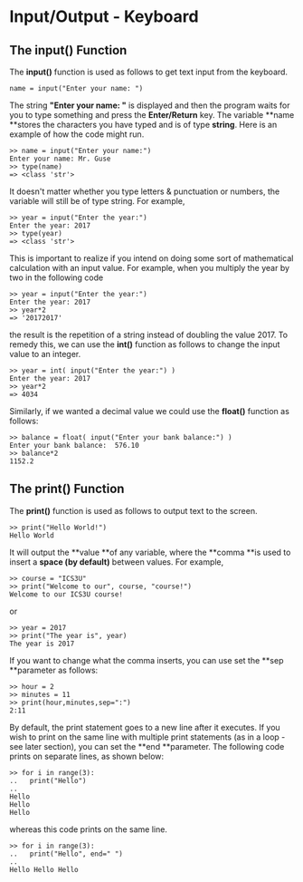 # Input/Output - Keyboard

## The input\(\) Function

The **input\(\)** function is used as follows to get text input from the keyboard.

```
name = input("Enter your name: ")
```

The string **"Enter your name: "** is displayed and then the program waits for you to type something and press the **Enter/Return** key.  The variable **name **stores the characters you have typed and is of type **string**.  Here is an example of how the code might run.

```
>> name = input("Enter your name:")
Enter your name: Mr. Guse
>> type(name)
=> <class 'str'>
```

It doesn't matter whether you type letters & punctuation or numbers, the variable will still be of type string. For example,

```
>> year = input("Enter the year:")
Enter the year: 2017
>> type(year)
=> <class 'str'>
```

This is important to realize if you intend on doing some sort of mathematical calculation with an input value.  For example, when you multiply the year by two in the following code

```
>> year = input("Enter the year:")
Enter the year: 2017
>> year*2
=> '20172017'
```

the result is the repetition of a string instead of doubling the value 2017.  To remedy this, we can use the **int\(\)** function as follows to change the input value to an integer.

```
>> year = int( input("Enter the year:") )
Enter the year: 2017
>> year*2
=> 4034
```

Similarly, if we wanted a decimal value we could use the **float\(\)** function as follows:

```
>> balance = float( input("Enter your bank balance:") )
Enter your bank balance:  576.10
>> balance*2
1152.2
```

## The print\(\) Function

The **print\(\)** function is used as follows to output text to the screen.

```
>> print("Hello World!")
Hello World
```

It will output the **value **of any variable, where the **comma **is used to insert a **space \(by default\)** between values.  For example,

```
>> course = "ICS3U"
>> print("Welcome to our", course, "course!")
Welcome to our ICS3U course!
```

or

```
>> year = 2017
>> print("The year is", year)
The year is 2017
```

If you want to change what the comma inserts, you can use set the **sep **parameter as follows:

```
>> hour = 2
>> minutes = 11
>> print(hour,minutes,sep=":")
2:11
```

By default, the print statement goes to a new line after it executes.  If you wish to print on the same line with multiple print statements \(as in a loop - see later section\), you can set the **end **parameter.  The following code prints on separate lines, as shown below:

```
>> for i in range(3): 
..   print("Hello") 
..   
Hello
Hello
Hello
```

whereas this code prints on the same line.

```
>> for i in range(3): 
..   print("Hello", end=" ") 
..   
Hello Hello Hello
```



